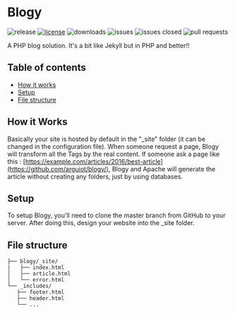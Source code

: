 # Blogy

![release](https://img.shields.io/github/release/arguiot/blogy.svg)
[![license](https://img.shields.io/github/license/arguiot/blogy.svg)](https://opensource.org/licenses/MIT)
![downloads](https://img.shields.io/github/downloads/arguiot/blogy/latest/total.svg)
![issues](https://img.shields.io/github/issues/arguiot/blogy.svg)
![issues closed](https://img.shields.io/github/issues-closed/arguiot/blogy.svg)
![pull requests](https://img.shields.io/github/issues-pr/arguiot/blogy.svg)

A PHP blog solution. It's a bit like Jekyll but in PHP and better!!

## Table of contents

* [How it works](#hiw)
* [Setup](#stp)
* [File structure](#fsc)


<a id="hiw"></a>
## How it Works

Basically your site is hosted by default in the "_site" folder (it can be changed in the configuration file). When someone request a page, Blogy will transform all the Tags by the real content. If someone ask a page like this : [https://example.com/articles/2016/best-article](https://github.com/arguiot/blogy/), Blogy and Apache will generate the article without creating any folders, just by using databases.

<a id="stp"></a>
## Setup

To setup Blogy, you'll need to clone the master branch from GitHub to your server.
After doing this, design your website into the _site folder.

<a id="fsc"></a>
## File structure

 ```
├── blogy/_site/
|   ├── index.html
│   ├── article.html
│   └── error.html
└── _includes/
    ├── footer.html
    ├── header.html
    └── ...
 ```

